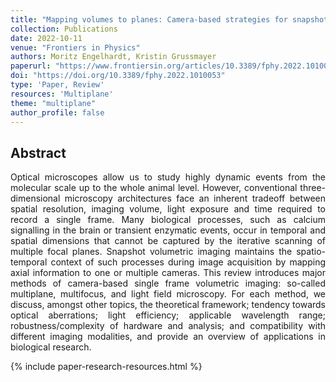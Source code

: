 ```yaml
---
title: "Mapping volumes to planes: Camera-based strategies for snapshot volumetric microscopy"
collection: Publications
date: 2022-10-11
venue: "Frontiers in Physics"
authors: Moritz Engelhardt, Kristin Grussmayer
paperurl: "https://www.frontiersin.org/articles/10.3389/fphy.2022.1010053/full"
doi: "https://doi.org/10.3389/fphy.2022.1010053"
type: 'Paper, Review'
resources: 'Multiplane'
theme: "multiplane"
author_profile: false
---
```


<h2> Abstract </h2>
<p align= "justify">
Optical microscopes allow us to study highly dynamic events from the molecular scale up to the whole animal level. However, conventional three-dimensional microscopy architectures face an inherent tradeoff between spatial resolution, imaging volume, light exposure and time required to record a single frame. Many biological processes, such as calcium signalling in the brain or transient enzymatic events, occur in temporal and spatial dimensions that cannot be captured by the iterative scanning of multiple focal planes. Snapshot volumetric imaging maintains the spatio-temporal context of such processes during image acquisition by mapping axial information to one or multiple cameras. This review introduces major methods of camera-based single frame volumetric imaging: so-called multiplane, multifocus, and light field microscopy. For each method, we discuss, amongst other topics, the theoretical framework; tendency towards optical aberrations; light efficiency; applicable wavelength range; robustness/complexity of hardware and analysis; and compatibility with different imaging modalities, and provide an overview of applications in biological research. </p>

{% include paper-research-resources.html %}